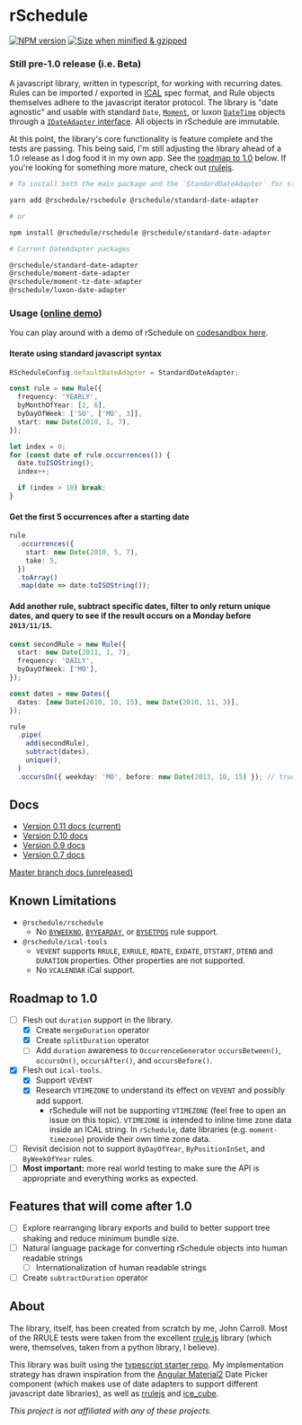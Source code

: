 # rSchedule

[![NPM version](https://flat.badgen.net/npm/v/@rschedule/rschedule)](https://www.npmjs.com/package/@rschedule/rschedule) [![Size when minified & gzipped](https://flat.badgen.net/bundlephobia/minzip/@rschedule/rschedule)](https://bundlephobia.com/result?p=@rschedule/rschedule)

### Still pre-1.0 release (i.e. Beta)

A javascript library, written in typescript, for working with recurring dates. Rules can be imported / exported in [ICAL](https://tools.ietf.org/html/rfc5545) spec format, and Rule objects themselves adhere to the javascript iterator protocol. The library is "date agnostic" and usable with standard `Date`, [`Moment`](https://momentjs.com), or luxon [`DateTime`](https://moment.github.io/luxon/) objects through a [`IDateAdapter` interface](./docs/date-adapter). All objects in rSchedule are immutable.

At this point, the library's core functionality is feature complete and the tests are passing. This being said, I'm still adjusting the library ahead of a 1.0 release as I dog food it in my own app. See the [roadmap to 1.0](#roadmap-to-10) below. If you're looking for something more mature, check out [rrulejs](https://github.com/jakubroztocil/rrule).

```bash
# To install both the main package and the `StandardDateAdapter` for standard javascript dates */

yarn add @rschedule/rschedule @rschedule/standard-date-adapter

# or

npm install @rschedule/rschedule @rschedule/standard-date-adapter

# Current DateAdapter packages

@rschedule/standard-date-adapter
@rschedule/moment-date-adapter
@rschedule/moment-tz-date-adapter
@rschedule/luxon-date-adapter
```

### Usage ([online demo](https://codesandbox.io/s/rschedule-starter-pxezu?fontsize=14&module=/src/index.ts))

You can play around with a demo of rSchedule on [codesandbox here](https://codesandbox.io/s/rschedule-starter-pxezu?fontsize=14&module=/src/index.ts).

#### Iterate using standard javascript syntax

```typescript
RScheduleConfig.defaultDateAdapter = StandardDateAdapter;

const rule = new Rule({
  frequency: 'YEARLY',
  byMonthOfYear: [2, 6],
  byDayOfWeek: ['SU', ['MO', 3]],
  start: new Date(2010, 1, 7),
});

let index = 0;
for (const date of rule.occurrences()) {
  date.toISOString();
  index++;

  if (index > 10) break;
}
```

#### Get the first 5 occurrences after a starting date

```typescript
rule
  .occurrences({
    start: new Date(2010, 5, 7),
    take: 5,
  })
  .toArray()
  .map(date => date.toISOString());
```

#### Add another rule, subtract specific dates, filter to only return unique dates, and query to see if the result occurs on a Monday before `2013/11/15`.

```typescript
const secondRule = new Rule({
  start: new Date(2011, 1, 7),
  frequency: 'DAILY',
  byDayOfWeek: ['MO'],
});

const dates = new Dates({
  dates: [new Date(2010, 10, 15), new Date(2010, 11, 3)],
});

rule
  .pipe(
    add(secondRule),
    subtract(dates),
    unique(),
  )
  .occursOn({ weekday: 'MO', before: new Date(2013, 10, 15) }); // true
```

## Docs

- [Version 0.11 docs (current)](https://gitlab.com/john.carroll.p/rschedule/tree/24f17bf68440ae99f33ea73837b467ce3e7e2bdd/docs)
- [Version 0.10 docs](https://gitlab.com/john.carroll.p/rschedule/tree/f46bf244370dd476633b944e424096a6ae629305/docs)
- [Version 0.9 docs](https://gitlab.com/john.carroll.p/rschedule/tree/a80b576c981570710def8f83575a4932b12f8f34/docs)
- [Version 0.7 docs](https://gitlab.com/john.carroll.p/rschedule/wikis/home)

[Master branch docs (unreleased)](./docs)

## Known Limitations

- `@rschedule/rschedule`
  - No [`BYWEEKNO`](https://gitlab.com/john.carroll.p/rschedule/issues/2), [`BYYEARDAY`](https://gitlab.com/john.carroll.p/rschedule/issues/3), or [`BYSETPOS`](https://gitlab.com/john.carroll.p/rschedule/issues/4) rule support.
- `@rschedule/ical-tools`
  - `VEVENT` supports `RRULE`, `EXRULE`, `RDATE`, `EXDATE`, `DTSTART`, `DTEND` and `DURATION` properties. Other properties are not supported.
  - No `VCALENDAR` iCal support.

## Roadmap to 1.0

- [ ] Flesh out `duration` support in the library.
  - [x] Create `mergeDuration` operator
  - [x] Create `splitDuration` operator
  - [ ] Add `duration` awareness to `OccurrenceGenerator` `occursBetween()`, `occursOn()`, `occursAfter()`, and `occursBefore()`.
- [x] Flesh out `ical-tools`.
  - [x] Support `VEVENT`
  - [x] Research `VTIMEZONE` to understand its effect on `VEVENT` and possibly add support.
    - rSchedule will not be supporting `VTIMEZONE` (feel free to open an issue on this topic). `VTIMEZONE` is intended to inline time zone data inside an ICAL string. In `rSchedule`, date libraries (e.g. `moment-timezone`) provide their own time zone data.
- [ ] Revisit decision not to support `ByDayOfYear`, `ByPositionInSet`, and `ByWeekOfYear` rules.
- [ ] **Most important:** more real world testing to make sure the API is appropriate and everything works as expected.

## Features that will come after 1.0

- [ ] Explore rearranging library exports and build to better support tree shaking and reduce minimum bundle size.
- [ ] Natural language package for converting rSchedule objects into human readable strings
  - [ ] Internationalization of human readable strings
- [ ] Create `subtractDuration` operator

## About

The library, itself, has been created from scratch by me, John Carroll. Most of the RRULE tests were taken from the excellent [rrule.js](https://github.com/jakubroztocil/rrule) library (which were, themselves, taken from a python library, I believe).

This library was built using the [typescript starter repo](https://github.com/bitjson/typescript-starter). My implementation strategy has drawn inspiration from the [Angular Material2](https://github.com/angular/material2) Date Picker component (which makes use of date adapters to support different javascript date libraries), as well as [rrulejs](https://github.com/jakubroztocil/rrule) and [ice_cube](https://github.com/seejohnrun/ice_cube).

_This project is not affiliated with any of these projects._
